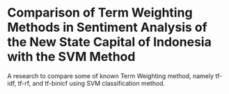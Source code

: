 # Comparison of Term Weighting Methods in Sentiment Analysis of the New State Capital of Indonesia with the SVM Method

A research to compare some of known Term Weighting method, namely tf-idf, tf-rf, and tf-binicf using SVM classification method.
